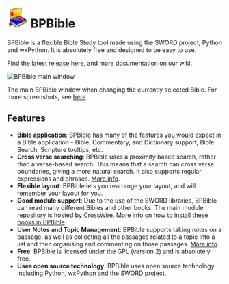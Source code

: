 # ![BPBible logo](graphics/bible-48x48.png) BPBible

BPBible is a flexible Bible Study tool made using the SWORD project, Python and wxPython.  It is absolutely free and designed to be easy to use.

Find the [latest release here](https://github.com/bpbible/bpbible/releases/), and more documentation on [our wiki](https://github.com/bpbible/bpbible/wiki/).

![BPBible main window](https://github.com/bpbible/bpbible/wiki/screenshots/bpbible_book_selector_dropdown.png)

The main BPBible window when changing the currently selected Bible.
For more screenshots, see [here](https://github.com/bpbible/bpbible/wiki/Screenshots).

## Features
* **Bible application**: BPBible has many of the features you would expect in a Bible application - Bible, Commentary, and Dictionary support, Bible Search, Scripture tooltips, etc.
* **Cross verse searching**: BPBible uses a proximity based search, rather than a verse-based search.  This means that a search can cross verse boundaries, giving a more natural search. It also supports regular expressions and phrases. [More info](https://github.com/bpbible/bpbible/wiki/Search).
* **Flexible layout**: BPBible lets you rearrange your layout, and will remember your layout for you.
* **Good module support**: Due to the use of the SWORD libraries, BPBible can read many different Bibles and other books.  The main module repository is hosted by [CrossWire](http://www.crosswire.org/sword/modules/index.jsp).  More info on how to [install these books in BPBible](https://github.com/bpbible/bpbible/wiki/Installing-Books).
* **User Notes and Topic Management**: BPBible supports taking notes on a passage, as well as collecting all the passages related to a topic into a list and then organising and commenting on those passages.  [More info](https://github.com/bpbible/bpbible/wiki/User-Notes).
* **Free**: BPBible is licensed under the GPL (version 2) and is absolutely free.
* **Uses open source technology**: BPBible uses open source technology including Python, wxPython and the SWORD project.
